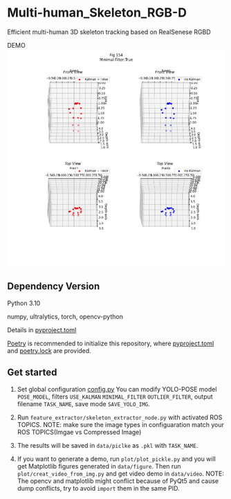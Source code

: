 # Multi-human_Skeleton_RGB-D
Efficient multi-human 3D skeleton tracking based on RealSenese RGBD

DEMO
![image](/doc/test_Outliers_True_fig154.png)

## Dependency Version

Python 3.10

numpy, ultralytics, torch, opencv-python

Details in [pyproject.toml](/pyproject.toml)

[Poetry](https://python-poetry.org/) is recommended to initialize this repository, where [pyproject.toml](/pyproject.toml) and [poetry.lock](/poetry.lock) are provided.

## Get started
1. Set global configuration [config.py](/feature_extractor/config.py)
You can modify YOLO-POSE model `POSE_MODEL`, filters `USE_KALMAN` `MINIMAL_FILTER` `OUTLIER_FILTER`, output filename `TASK_NAME`, save mode `SAVE_YOLO_IMG`.

2. Run `feature_extractor/skeleton_extractor_node.py` with activated ROS TOPICS. NOTE: make sure the image types in configuaration match your ROS TOPICS(Imgae vs Compressed Image)

3. The results will be saved in `data/piclke` as `.pkl` with `TASK_NAME`.

4. If you want to generate a demo, run `plot/plot_pickle.py` and you will get Matplotlib figures generated in `data/figure`. Then run `plot/creat_video_from_img.py` and get video demo in `data/video`. NOTE: The opencv and matplotlib might conflict because of PyQt5 and cause dump conflicts, try to avoid `import` them in the same PID.